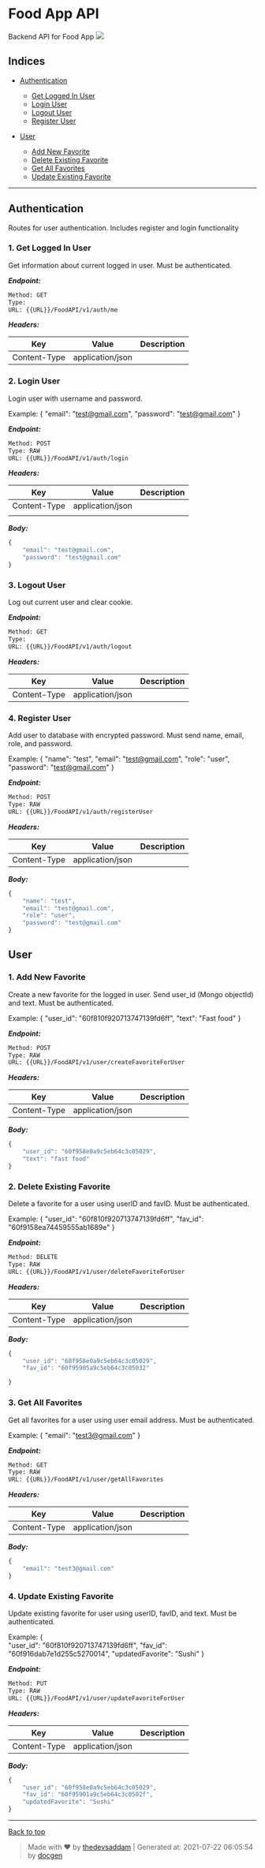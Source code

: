 # Food App API

Backend API for Food App
![](image.png)

## Indices

-   [Authentication](#authentication)

    -   [Get Logged In User](#1-get-logged-in-user)
    -   [Login User](#2-login-user)
    -   [Logout User](#3-logout-user)
    -   [Register User](#4-register-user)

-   [User](#user)

    -   [Add New Favorite](#1-add-new-favorite)
    -   [Delete Existing Favorite](#2-delete-existing-favorite)
    -   [Get All Favorites](#3-get-all-favorites)
    -   [Update Existing Favorite](#4-update-existing-favorite)

---

## Authentication

Routes for user authentication. Includes register and login functionality

### 1. Get Logged In User

Get information about current logged in user. Must be authenticated.

**_Endpoint:_**

```bash
Method: GET
Type:
URL: {{URL}}/FoodAPI/v1/auth/me
```

**_Headers:_**

| Key          | Value            | Description |
| ------------ | ---------------- | ----------- |
| Content-Type | application/json |             |

### 2. Login User

Login user with username and password.

Example:
{
"email": "test@gmail.com",
"password": "test@gmail.com"
}

**_Endpoint:_**

```bash
Method: POST
Type: RAW
URL: {{URL}}/FoodAPI/v1/auth/login
```

**_Headers:_**

| Key          | Value            | Description |
| ------------ | ---------------- | ----------- |
| Content-Type | application/json |             |
|              |                  |             |

**_Body:_**

```js
{
    "email": "test@gmail.com",
    "password": "test@gmail.com"
}
```

### 3. Logout User

Log out current user and clear cookie.

**_Endpoint:_**

```bash
Method: GET
Type:
URL: {{URL}}/FoodAPI/v1/auth/logout
```

**_Headers:_**

| Key          | Value            | Description |
| ------------ | ---------------- | ----------- |
| Content-Type | application/json |             |

### 4. Register User

Add user to database with encrypted password. Must send name, email, role, and password.

Example:
{
"name": "test",
"email": "test@gmail.com",
"role": "user",
"password": "test@gmail.com"
}

**_Endpoint:_**

```bash
Method: POST
Type: RAW
URL: {{URL}}/FoodAPI/v1/auth/registerUser
```

**_Headers:_**

| Key          | Value            | Description |
| ------------ | ---------------- | ----------- |
| Content-Type | application/json |             |

**_Body:_**

```js
{
    "name": "test",
    "email": "test@gmail.com",
    "role": "user",
    "password": "test@gmail.com"
}
```

## User

### 1. Add New Favorite

Create a new favorite for the logged in user. Send user_id (Mongo objectId) and text. Must be authenticated.

Example:
{
"user_id": "60f810f920713747139fd6ff",
"text": "Fast food"
}

**_Endpoint:_**

```bash
Method: POST
Type: RAW
URL: {{URL}}/FoodAPI/v1/user/createFavoriteForUser
```

**_Headers:_**

| Key          | Value            | Description |
| ------------ | ---------------- | ----------- |
| Content-Type | application/json |             |

**_Body:_**

```js
{
    "user_id": "60f958e0a9c5eb64c3c05029",
    "text": "fast food"
}
```

### 2. Delete Existing Favorite

Delete a favorite for a user using userID and favID. Must be authenticated.

Example:
{
"user_id": "60f810f920713747139fd6ff",
"fav_id": "60f9158ea74459555ab1689e"
}

**_Endpoint:_**

```bash
Method: DELETE
Type: RAW
URL: {{URL}}/FoodAPI/v1/user/deleteFavoriteForUser
```

**_Headers:_**

| Key          | Value            | Description |
| ------------ | ---------------- | ----------- |
| Content-Type | application/json |             |

**_Body:_**

```js
{
    "user_id": "60f958e0a9c5eb64c3c05029",
    "fav_id": "60f95905a9c5eb64c3c05032"

}
```

### 3. Get All Favorites

Get all favorites for a user using user email address. Must be authenticated.

Example:
{
"email": "test3@gmail.com"
}

**_Endpoint:_**

```bash
Method: GET
Type: RAW
URL: {{URL}}/FoodAPI/v1/user/getAllFavorites
```

**_Headers:_**

| Key          | Value            | Description |
| ------------ | ---------------- | ----------- |
| Content-Type | application/json |             |

**_Body:_**

```js
{
    "email": "test3@gmail.com"
}
```

### 4. Update Existing Favorite

Update existing favorite for user using userID, favID, and text. Must be authenticated.

Example:
{  
 "user_id": "60f810f920713747139fd6ff",
"fav_id": "60f916dab7e1d255c5270014",
"updatedFavorite": "Sushi"
}

**_Endpoint:_**

```bash
Method: PUT
Type: RAW
URL: {{URL}}/FoodAPI/v1/user/updateFavoriteForUser
```

**_Headers:_**

| Key          | Value            | Description |
| ------------ | ---------------- | ----------- |
| Content-Type | application/json |             |

**_Body:_**

```js
{
    "user_id": "60f958e0a9c5eb64c3c05029",
    "fav_id": "60f95901a9c5eb64c3c0502f",
    "updatedFavorite": "Sushi"
}
```

---

[Back to top](#food-app-api)

> Made with &#9829; by [thedevsaddam](https://github.com/thedevsaddam) | Generated at: 2021-07-22 06:05:54 by [docgen](https://github.com/thedevsaddam/docgen)
